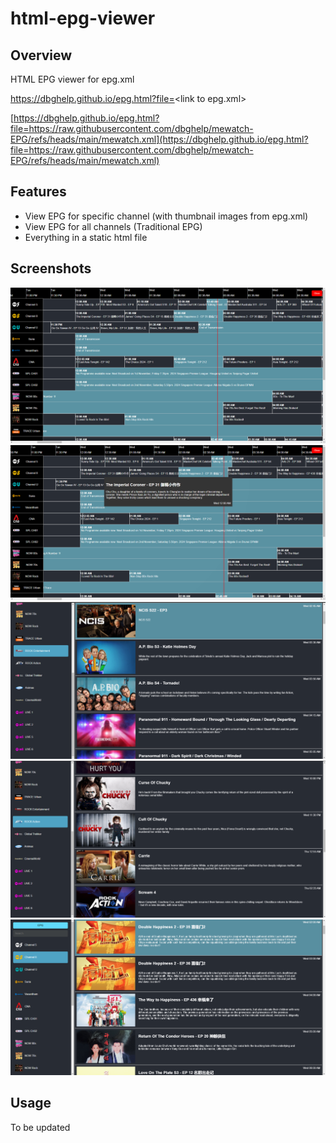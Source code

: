 # html-epg-viewer

## Overview

HTML EPG viewer for epg.xml

https://dbghelp.github.io/epg.html?file=<link to epg.xml\>

[https://dbghelp.github.io/epg.html?file=https://raw.githubusercontent.com/dbghelp/mewatch-EPG/refs/heads/main/mewatch.xml](https://dbghelp.github.io/epg.html?file=https://raw.githubusercontent.com/dbghelp/mewatch-EPG/refs/heads/main/mewatch.xml)


## Features

- View EPG for specific channel (with thumbnail images from epg.xml)
- View EPG for all channels (Traditional EPG)
- Everything in a static html file

## Screenshots

![Local Image](./img/epg_all.png)
![Local Image](./img/epg_all_hint.png)
![Local Image](./img/epg_specific.png)
![Local Image](./img/epg_specific%203.png)
![Local Image](./img/epg_specific%202.png)


## Usage

To be updated
